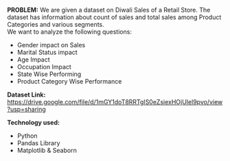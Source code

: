 **PROBLEM:** We are given a dataset on Diwali Sales of a Retail Store. The dataset has information about count of sales and total sales among Product Categories and various segments.  
We want to analyze the following questions:
- Gender impact on Sales
- Marital Status impact
- Age Impact
- Occupation Impact
- State Wise Performing
- Product Category Wise Performance

**Dataset Link:** 
https://drive.google.com/file/d/1mGY1doT8RRTgIS0eZsiexHOjUIel9pvo/view?usp=sharing

**Technology used:**
 - Python
 - Pandas Library
 - Matplotlib & Seaborn
